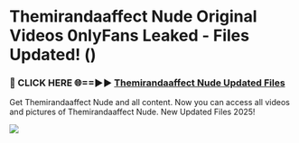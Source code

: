 # Themirandaaffect Nude Original Videos 0nlyFans Leaked - Files Updated! ()

<h3>🔴 CLICK HERE 🌐==►► <a href="https://tinyurl.com/2p9ay9w9" rel="nofollow">Themirandaaffect Nude Updated Files</a></h3>

Get Themirandaaffect Nude and all content. Now you can access all videos and pictures of Themirandaaffect Nude. New Updated Files 2025!

[![](https://i.imgur.com/KQgVmj3.gif)](https://tinyurl.com/2p9ay9w9)
